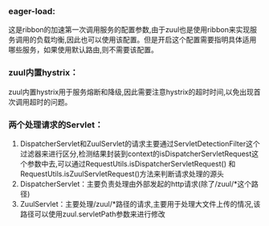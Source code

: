 ### eager-load:
这是ribbon的加速第一次调用服务的配置参数,由于zuul也是使用ribbon来实现服务调用的负载均衡,因此也可以使用该配置。但是开启这个配置需要指明具体适用哪些服务，如果使用默认路由,则不需要该配置。

### zuul内置hystrix：
zuul内置hystrix用于服务熔断和降级,因此需要注意hystrix的超时时间,以免出现首次调用超时的问题。

### 两个处理请求的Servlet：
1. DispatcherServlet和ZuulServlet的请求主要通过ServletDetectionFilter这个过滤器来进行区分,检测结果封装到context的isDispatcherServletRequest这个参数中去,可以通过RequestUtils.isDispatcherServletRequest()
和RequestUtils.isZuulServletRequest()方法来判断请求处理的源头
2. DispatcherServlet：主要负责处理由外部发起的http请求(除了/zuul/*这个路径)
3. ZuulServlet：主要处理/zuul/*路径的请求,主要用于处理大文件上传的情况,该路径可以使用zuul.servletPath参数来进行修改